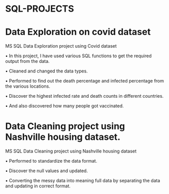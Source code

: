 # SQL-PROJECTS

# Data Exploration on covid dataset
MS SQL Data Exploration project using Covid dataset

•	In this project, I have used various SQL functions to get the required output from the data.

•	Cleaned and changed the data types.

•	Performed to find out the death percentage and infected percentage from the various locations.

•	Discover the highest infected rate and death counts in different countries.

•	And also discovered how many people got vaccinated.


# Data Cleaning project using Nashville housing dataset.
MS SQL Data Cleaning project using Nashville housing dataset

•	Performed to standardize the data format.

•	Discover the null values and updated.

•	Converting the messy data into meaning full data by separating the data and updating in correct format.







